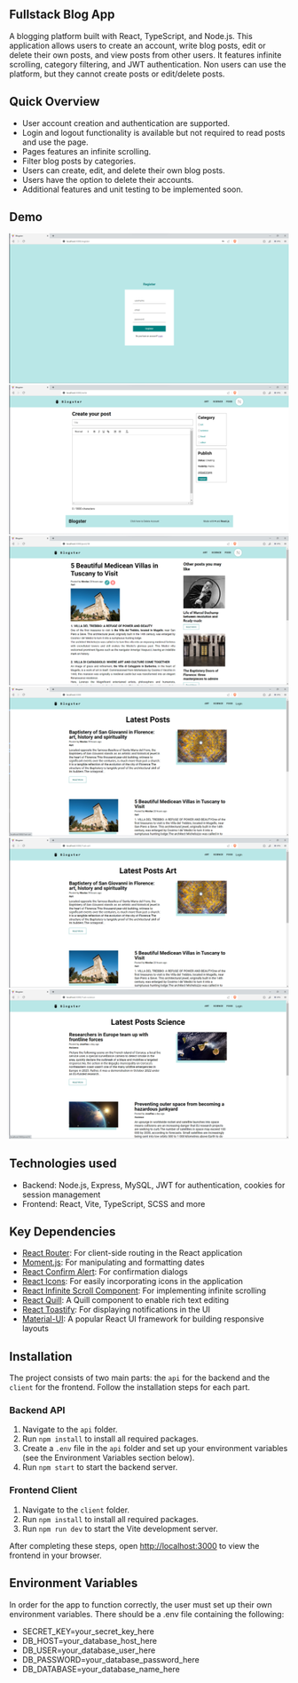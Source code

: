 ## Fullstack Blog App

A blogging platform built with React, TypeScript, and Node.js. This application allows users to create an account, write blog posts, edit or delete their own posts, and view posts from other users. It features infinite scrolling, category filtering, and JWT authentication. Non users can use the platform, but they cannot create posts or edit/delete posts.

## Quick Overview

- User account creation and authentication are supported.
- Login and logout functionality is available but not required to read posts and use the page.
- Pages features an infinite scrolling.
- Filter blog posts by categories.
- Users can create, edit, and delete their own blog posts.
- Users have the option to delete their accounts.
- Additional features and unit testing to be implemented soon.

## Demo

![Demo](./client/public/demo/1.png)
![Demo](./client/public/demo/2.png)
![Demo](./client/public/demo/3.png)
![Demo](./client/public/demo/4.png)
![Demo](./client/public/demo/5.png)
![Demo](./client/public/demo/6.png)

## Technologies used

- Backend: Node.js, Express, MySQL, JWT for authentication, cookies for session management
- Frontend: React, Vite, TypeScript, SCSS and more

## Key Dependencies

- [React Router](https://reactrouter.com/): For client-side routing in the React application
- [Moment.js](https://momentjs.com/): For manipulating and formatting dates
- [React Confirm Alert](https://www.npmjs.com/package/react-confirm-alert): For confirmation dialogs
- [React Icons](https://react-icons.github.io/react-icons/): For easily incorporating icons in the application
- [React Infinite Scroll Component](https://www.npmjs.com/package/react-infinite-scroll-component): For implementing infinite scrolling
- [React Quill](https://www.npmjs.com/package/react-quill): A Quill component to enable rich text editing
- [React Toastify](https://www.npmjs.com/package/react-toastify): For displaying notifications in the UI
- [Material-UI](https://material-ui.com/): A popular React UI framework for building responsive layouts

## Installation

The project consists of two main parts: the `api` for the backend and the `client` for the frontend. Follow the installation steps for each part.

### Backend API

1. Navigate to the `api` folder.
2. Run `npm install` to install all required packages.
3. Create a `.env` file in the `api` folder and set up your environment variables (see the Environment Variables section below).
4. Run `npm start` to start the backend server.

### Frontend Client

1. Navigate to the `client` folder.
2. Run `npm install` to install all required packages.
3. Run `npm run dev` to start the Vite development server.

After completing these steps, open [http://localhost:3000](http://localhost:3000) to view the frontend in your browser.

## Environment Variables

In order for the app to function correctly, the user must set up their own environment variables. There should be a .env file containing the following:

- SECRET_KEY=your_secret_key_here
- DB_HOST=your_database_host_here
- DB_USER=your_database_user_here
- DB_PASSWORD=your_database_password_here
- DB_DATABASE=your_database_name_here

